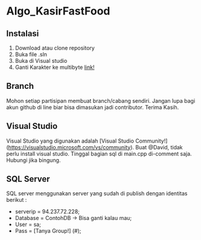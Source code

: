 # Algo_KasirFastFood

## Instalasi
 
1. Download atau clone repository
2. Buka file .sln
3. Buka di Visual studio
4. Ganti Karakter ke multibyte [link!](https://github.com/imam123ci/Algo_KasirFastFood/blob/master/Ganti%20Characther%20to%20Multibyte.pdf)

## Branch
Mohon setiap partisipan membuat branch/cabang sendiri. Jangan lupa bagi akun github di line biar bisa dimasukan jadi contributor. Terima Kasih.

## Visual Studio
Visual Studio yang digunakan adalah [Visual Studio Community!] (https://visualstudio.microsoft.com/vs/community). Buat @David, tidak perlu install visual studio. Tinggal bagian sql di main.cpp di-comment saja. Hubungi jika bingung. 

## SQL Server
SQL server menggunakan server yang sudah di publish dengan identitas berikut :
* serverip = 94.237.72.228;
* Database = ContohDB -> Bisa ganti kalau mau;
* User = sa;
*	Pass	 = [Tanya Group!] (#);

